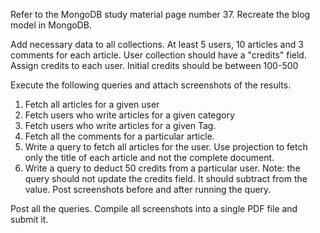 Refer to the MongoDB study material page number 37. Recreate the blog model in MongoDB.

Add necessary data to all collections. At least 5 users, 10 articles and 3 comments for each article.
User collection should have a "credits" field. Assign credits to each user. Initial credits should be between 100-500

Execute the following queries and attach screenshots of the results.

1. Fetch all articles for a given user
2. Fetch users who write articles for a given category
3. Fetch users who write articles for a given Tag.
4. Fetch all the comments for a particular article.
5. Write a query to fetch all articles for the user. Use projection to fetch only the title of each article and not the complete document.
6. Write a query to deduct 50 credits from a particular user. Note: the query should not update the credits field. It should subtract from the value. Post screenshots before and after running the query. 

Post all the queries. Compile all screenshots into a single PDF file and submit it.
